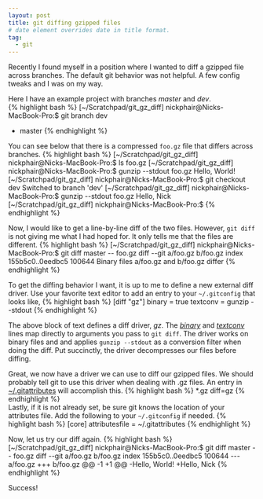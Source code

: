 ```yaml
---
layout: post
title: git diffing gzipped files
# date element overrides date in title format.
tag:
  - git
---
```


Recently I found myself in a position where I wanted to diff a gzipped file across branches.
The default git behavior was not helpful. A few config tweaks and I was on my way.
<!--more-->

Here I have an example project with branches _master_ and _dev_.  
{% highlight bash %}
[~/Scratchpad/git_gz_diff]
nickphair@Nicks-MacBook-Pro:$ git branch
  dev
* master
{% endhighlight %}

You can see below that there is a compressed `foo.gz` file that differs across branches.
{% highlight bash %}
[~/Scratchpad/git_gz_diff]
nickphair@Nicks-MacBook-Pro:$ ls
foo.gz
[~/Scratchpad/git_gz_diff]
nickphair@Nicks-MacBook-Pro:$ gunzip --stdout foo.gz
Hello, World!
[~/Scratchpad/git_gz_diff]
nickphair@Nicks-MacBook-Pro:$ git checkout dev
Switched to branch 'dev'
[~/Scratchpad/git_gz_diff]
nickphair@Nicks-MacBook-Pro:$ gunzip --stdout foo.gz
Hello, Nick
[~/Scratchpad/git_gz_diff]
nickphair@Nicks-MacBook-Pro:$
{% endhighlight %}

Now, I would like to get a line-by-line diff of the two files. However, `git diff` is
not giving me what I had hoped for. It only tells me that the files are different.
{% highlight bash %}
[~/Scratchpad/git_gz_diff]
nickphair@Nicks-MacBook-Pro:$ git diff master -- foo.gz
diff --git a/foo.gz b/foo.gz
index 155b5c0..0eedbc5 100644
Binary files a/foo.gz and b/foo.gz differ
{% endhighlight %}

To get the diffing behavior I want, it is up to me to define a new external diff driver. 
Use your favorite text editor to add an entry to your `~/.gitconfig` that looks like, 
{% highlight bash %}
[diff "gz"]
    binary = true
    textconv = gunzip --stdout
{% endhighlight %}  

The above block of text defines a diff driver, _gz_. The [_binary_][1] and [_textconv_][2] 
lines map directly to arguments you pass to `git diff`. 
The driver works on binary files and and applies `gunzip --stdout` as a conversion filter when doing the diff. 
Put succinctly, the driver decompresses our files before diffing.  

Great, we now have a driver we can use to diff our gzipped files. We should probably tell
git to use this driver when dealing with .gz files. An entry in [~/.gitattributes][3] will accomplish this.
{% highlight bash %}
*.gz diff=gz
{% endhighlight %}  
Lastly, if it is not already set, be sure git knows the location of your attributes file. Add the
following to your `~/.gitconfig` if needed.
{% highlight bash %}
[core]
    attributesfile = ~/.gitattributes
{% endhighlight %}

Now, let us try our diff again.
{% highlight bash %}
[~/Scratchpad/git_gz_diff]
nickphair@Nicks-MacBook-Pro:$ git diff master -- foo.gz
diff --git a/foo.gz b/foo.gz
index 155b5c0..0eedbc5 100644
--- a/foo.gz
+++ b/foo.gz
@@ -1 +1 @@
-Hello, World!
+Hello, Nick
{% endhighlight %}

Success!


[1]: https://git-scm.com/docs/git-diff#Documentation/git-diff.txt---binary
[2]: https://git-scm.com/docs/git-diff#Documentation/git-diff.txt---textconv
[3]: https://git-scm.com/docs/gitattributes
